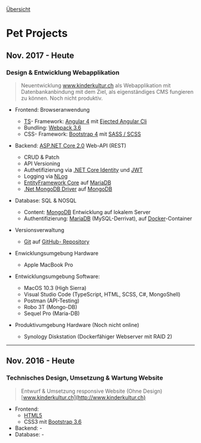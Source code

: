 [Übersicht](README.md)

# Pet Projects

## Nov. 2017 - Heute

### Design & Entwicklung Webapplikation

> Neuentwicklung www.kinderkultur.ch als Webapplikation mit Datenbankanbindung mit dem Ziel, als eigenständiges CMS fungieren zu können. Noch nicht produktiv.

* Frontend: Browseranwendung
  * [TS](https://www.typescriptlang.org)- Framework: [Angular 4](https://v4.angular.io/docs) mit [Ejected Angular Cli](https://github.com/angular/angular-cli/wiki/eject)  
  * Bundling: [Webpack 3.6](https://webpack.js.org)
  * CSS- Framework: [Bootstrap 4](https://getbootstrap.com) mit [SASS / SCSS](https://sass-lang.com)

* Backend: [ASP.NET Core 2.0](https://docs.microsoft.com/en-us/aspnet/core/?view=aspnetcore-2.0) Web-API (REST)
  * CRUD & Patch
  * API Versioning
  * Authetifizierung via [.NET Core Identity](https://docs.microsoft.com/en-us/aspnet/core/security/authentication/identity?view=aspnetcore-2.1&tabs=visual-studio%2Caspnetcore2x) und [JWT](https://tools.ietf.org/html/rfc7519)
  * Logging via [NLog](http://nlog-project.org)
  * [EntityFramework Core](https://docs.microsoft.com/en-us/ef/core/) auf [MariaDB](https://mariadb.org/)
  * [.Net MongoDB Driver](https://docs.mongodb.com/ecosystem/drivers/csharp/) auf [MongoDB](https://www.mongodb.com)

* Database: SQL & NOSQL
  * Content:  [MongoDB](https://www.mongodb.com) Entwicklung auf lokalem Server
  * Authentifizierung: [MariaDB](https://mariadb.org/) (MySQL-Derrivat), auf [Docker](https://www.docker.com)-Container

* Versionsverwaltung
    * [Git](https://git-scm.com) auf [GitHub- Repository](https://github.com/DonCorleone/KinderKultur_Docker)

* Enwicklungsumgebung Hardware
  * Apple MacBook Pro

* Entwicklungsumgebung Software:
  * MacOS 10.3 (High Sierra)
  * Visual Studio Code (TypeScript, HTML, SCSS, C#, MongoShell)
  * Postman (API-Testing)
  * Robo 3T (Mongo-DB)
  * Sequel Pro (Maria-DB)

* Produktivumgebung Hardware (Noch nicht online)
  * Synology Diskstation (Dockerfähiger Webserver mit RAID 2)
---

## Nov. 2016 - Heute

### Technisches Design, Umsetzung & Wartung Website

> Entwurf & Umsetzung responsive Website (Ohne Design)  
[www.kinderkultur.ch](http://www.kinderkultur.ch)

* Frontend:
  * [HTML5](https://www.w3.org/TR/html5/)
  * CSS3 mit [Bootstrap 3.6](http://bootstrapdocs.com/v3.3.6/docs/getting-started/)
* Backend: -
* Database: -
